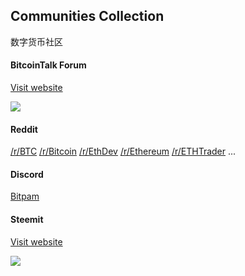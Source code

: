 ## Communities Collection

数字货币社区

#### BitcoinTalk Forum

[Visit website](https://bitcointalk.org/)

![](https://cryptominded.com/wp-content/uploads/2017/06/support-the-bitcointalk-forum_forum_1439411776.jpg)

#### Reddit

[/r/BTC](https://www.reddit.com/r/btc/)
[/r/Bitcoin](https://www.reddit.com/r/Bitcoin/)
[/r/EthDev](https://www.reddit.com/r/EthDev/)
[/r/Ethereum](https://www.reddit.com/r/Ethereum/)
[/r/ETHTrader](https://www.reddit.com/r/ETHTrader/)
...



#### Discord

[Bitpam](https://discord.gg/VpPrGmF)


#### Steemit

[Visit website](https://steemit.com/)

![](https://cryptominded.com/wp-content/uploads/2017/07/Screen-Shot-2017-07-04-at-11.32.50.png)



